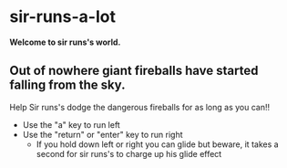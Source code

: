 # sir-runs-a-lot
**Welcome to sir runs's world.**
## Out of nowhere giant fireballs have started falling from the sky.
Help Sir runs's dodge the dangerous fireballs for as long as you can!!
* Use the "a" key to run left 
* Use the "return" or "enter" key to run right 
  * If you hold down left or right you can glide but beware, it takes a second for sir runs's to charge up his glide effect

